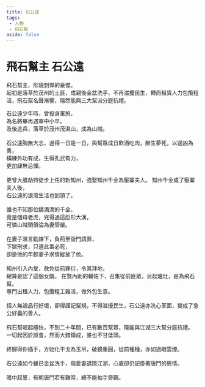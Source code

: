 ```yaml
---
title: 石公遠
tags:
 - 人物
 - 飛石幫
aside: false
---
```


# 飛石幫主 石公遠

飛石幫主，形貌剽悍的豪傑。  
起初是落草於茂州的土匪，成親後金盆洗手，不再滋擾民生，轉而租賃人力包攬粗活，飛石幫名聲漸響，隱然能與三大幫派分庭抗禮。

<Tabs>
  <Tab title="列傳一">
	石公遠少年時，曾投身軍旅，<br>
	為名將畢再遇軍中小卒。<br>
	及後逃兵，落草於茂州茂濕山，成為山賊。<br><br>
	石公遠胸無大志，過得一日是一日，與幫眾成日飲酒吃肉，醉生夢死，以逞凶為勇，<br>
	橫練外功有成，生得孔武有力，<br>
	更加肆無忌憚。<br><br>
	更曾大膽劫持徒步上任的新知州，強娶知州千金為壓寨夫人。
  </Tab>
  <Tab title="列傳二">
	知州千金成了壓寨夫人後，<br>
	石公遠的浪蕩生活也到頭了。<br><br>
	誰也不知那位嬌滴滴的千金，<br>
	竟是個母老虎，兇得過這彪形大漢，<br>
	可憐山賊頭領淪為妻管嚴。<br><br>
	在妻子溫言勸諫下，負荊至衙門請罪，<br>
	下獄刑求，只道此番必死，<br>
	卻是他的年輕妻子求情縱放了他。<br><br>
	知州引入內堂，赦免從前罪衍，令其拜地，<br>
	總算是認了這個女婿。
  </Tab>
  <Tab title="列傳三">
	在賢內助的輔佐下，召集從前匪眾，另起爐灶，是為飛石幫。<br>
	專門出租人力，包攬粗工雜活，做外包生意。<br><br>
	招人無論品行好壞，卻得謹記幫規，不得滋擾民生，石公遠亦洗心革面，變成了急公好義的善人。<br><br>
	飛石幫崛起極快，不到二十年間，已有數百幫眾，隱能與江湖三大幫分庭抗禮。
  </Tab>
  <Tab title="列傳四">
	一切起因於誤會，然而大錯鑄成，誰也不甘低頭。<br><br>
	終歸得你插手，方始化干戈為玉帛，破鏡重圓，從前種種，亦如過眼雲煙。<br><br>
	石公遠如今雖已金盆洗手，偕愛妻退隱江湖，心底卻仍記掛著唐門的恩情。<br><br>
	暗中起誓，有朝唐門若有難時，總不能袖手旁觀。
  </Tab>
</Tabs>